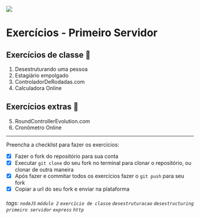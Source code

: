 ![](https://i.imgur.com/xG74tOh.png)

# Exercícios - Primeiro Servidor

## Exercícios de classe 🏫

1. Desestruturando uma pessoa
2. Estagiário empolgado
3. ControladorDeRodadas.com
4. Calculadora Online

## Exercícios extras 🌟

5. RoundControllerEvolution.com
6. Cronômetro Online

---

Preencha a checklist para fazer os exercícios:

-   [x] Fazer o fork do repositório para sua conta
-   [x] Executar `git clone` do seu fork no terminal para clonar o repositório, ou clonar de outra maneira
-   [x] Após fazer e commitar todos os exercícios fazer o `git push` para seu fork
-   [x] Copiar a url do seu fork e enviar na plataforma

###### tags: `nodeJS` `módulo 2` `exercício de classe` `desestruturacao` `desestructuring` `primeiro servidor` `express` `http`
